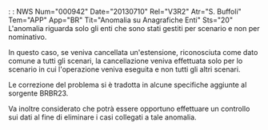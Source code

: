  :  : NWS Num="000942" Date="20130710" Rel="V3R2" Atr="S. Buffoli" Tem="APP" App="BR" Tit="Anomalia su Anagrafiche Enti" Sts="20"
L'anomalia riguarda solo gli enti che sono stati gestiti per scenario e non per nominativo.

In questo caso, se veniva cancellata un'estensione, riconosciuta come dato comune a tutti gli scenari, la cancellazione veniva effettuata solo per lo scenario in cui l'operazione veniva eseguita
e non tutti gli altri scenari.

Le correzione del problema si è tradotta in alcune specifiche aggiunte al sorgente BRBR23.

Va inoltre considerato che potrà essere opportuno effettuare un controllo sui dati al fine di eliminare i casi collegati a tale anomalia.
